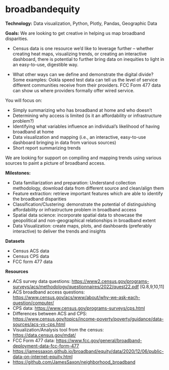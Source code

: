 # broadbandequity


**Technology:**
Data visualization, Python, Plotly, Pandas, Geographic Data

**Goals:**
We are looking to get creative in helping us map broadband disparities. 

- Census data is one resource we’d like to leverage further – whether creating heat maps, visualizing trends, or creating an interactive dashboard, there is potential to further bring data on inequities to light in an easy-to-use, digestible way. 

- What other ways can we define and demonstrate the digital divide? Some examples: Ookla speed test data can tell us the level of service different communities receive from their providers. FCC Form 477 data can show us where providers formally offer wired service. 

You will focus on: 
- Simply summarizing who has broadband at home and who doesn’t
- Determining why access is limited (is it an affordability or infrastructure problem?)
- Identifying what variables influence an individual’s likelihood of having broadband at home
- Data visualization and mapping (i.e., an interactive, easy-to-use dashboard bringing in data from various sources) 
- Short report summarizing trends

We are looking for support on compiling and mapping trends using various sources to paint a picture of broadband access.

**Milestones:**

- Data familiarization and preparation: Understand collection methodology, download data from different source and clean/align them
- Feature extraction: retrieve important features which are able to identify the broadband disparities
- Classification/Clustering: demonstrate the potential of distinguishing affordability or infrastructure problem in broadband access
- Spatial data science: incorporate spatial data to showcase the geopolitical and non-geographical relationships in broadband extent
- Data Visualization: create maps, plots, and dashboards (preferably interactive) to deliver the trends and insights


**Datasets**
- Census ACS data
- Census CPS data
- FCC form 477 data


**Resources**
- ACS survey data questions: https://www2.census.gov/programs-surveys/acs/methodology/questionnaires/2022/quest22.pdf [Q.8,9,10,11]
- ACS broadband access questions: https://www.census.gov/acs/www/about/why-we-ask-each-question/computer/
- CPS data: https://www.census.gov/programs-surveys/cps.html
- Differences between ACS and CPS: https://www.census.gov/topics/income-poverty/poverty/guidance/data-sources/acs-vs-cps.html
- Visualization/Analysis tool from the census: https://data.census.gov/mdat/
- FCC Form 477 data: https://www.fcc.gov/general/broadband-deployment-data-fcc-form-477
- https://jamessaxon.github.io/broadband/equity/data/2020/12/06/public-data-on-internet-equity.html
- https://github.com/JamesSaxon/neighborhood_broadband




